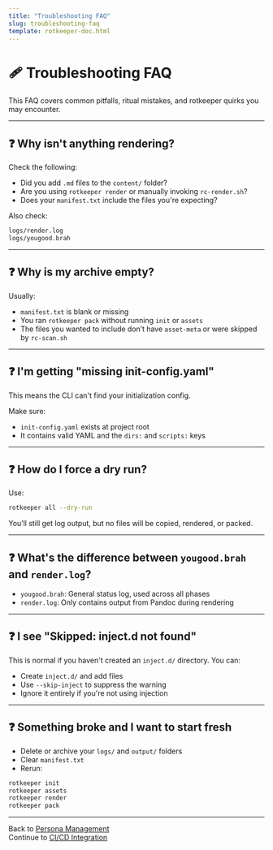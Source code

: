 ```yaml
---
title: "Troubleshooting FAQ"
slug: troubleshooting-faq
template: rotkeeper-doc.html
---
```


<!-- asset-meta: { name: "troubleshooting-faq.md", version: "v0.1.0" } -->


# 🩹 Troubleshooting FAQ

This FAQ covers common pitfalls, ritual mistakes, and rotkeeper quirks you may encounter.

---

## ❓ Why isn't anything rendering?

Check the following:
- Did you add `.md` files to the `content/` folder?
- Are you using `rotkeeper render` or manually invoking `rc-render.sh`?
- Does your `manifest.txt` include the files you're expecting?

Also check:
```bash
logs/render.log
logs/yougood.brah
```

---

## ❓ Why is my archive empty?

Usually:
- `manifest.txt` is blank or missing
- You ran `rotkeeper pack` without running `init` or `assets`
- The files you wanted to include don’t have `asset-meta` or were skipped by `rc-scan.sh`

---

## ❓ I'm getting "missing init-config.yaml"

This means the CLI can't find your initialization config.

Make sure:
- `init-config.yaml` exists at project root
- It contains valid YAML and the `dirs:` and `scripts:` keys

---

## ❓ How do I force a dry run?

Use:

```bash
rotkeeper all --dry-run
```

You’ll still get log output, but no files will be copied, rendered, or packed.

---

## ❓ What's the difference between `yougood.brah` and `render.log`?

- `yougood.brah`: General status log, used across all phases
- `render.log`: Only contains output from Pandoc during rendering

---

## ❓ I see "Skipped: inject.d not found"

This is normal if you haven't created an `inject.d/` directory. You can:
- Create `inject.d/` and add files
- Use `--skip-inject` to suppress the warning
- Ignore it entirely if you're not using injection

---

## ❓ Something broke and I want to start fresh

- Delete or archive your `logs/` and `output/` folders
- Clear `manifest.txt`
- Rerun:

```bash
rotkeeper init
rotkeeper assets
rotkeeper render
rotkeeper pack
```

---

Back to [Persona Management](persona-management.md)  
Continue to [CI/CD Integration](ci-cd-integration.md)

<!--
LIMERICK

A question was posed in despair,  
“Why won't this tombbuilder care?”  
The CLI replied,  
With dry-run denied—  
And logs blinking silently bare.

SORA PROMPT

"a desperate user staring at a blank terminal, seeking help from a haunted CLI, faint error messages whispering in limerick form"
-->